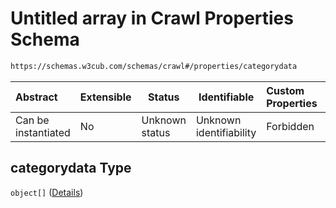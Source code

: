 # Untitled array in Crawl Properties Schema

```txt
https://schemas.w3cub.com/schemas/crawl#/properties/categorydata
```




| Abstract            | Extensible | Status         | Identifiable            | Custom Properties | Additional Properties | Access Restrictions | Defined In                                                                   |
| :------------------ | ---------- | -------------- | ----------------------- | :---------------- | --------------------- | ------------------- | ---------------------------------------------------------------------------- |
| Can be instantiated | No         | Unknown status | Unknown identifiability | Forbidden         | Allowed               | none                | [crawl.schema.json\*](../generated/crawl.schema.json "open original schema") |

## categorydata Type

`object[]` ([Details](crawl-properties-categorydata-items.md))
